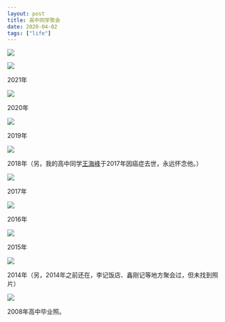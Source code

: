 ```yaml
---
layout: post
title: 高中同学聚会
date: 2020-04-02
tags: ["life"]
---
```


![](/images/highschool/2021-1.jpeg)

![](/images/highschool/2021-2.jpeg)

2021年

![](/images/highschool/2020.jpeg)

2020年

![](/images/highschool/2019.jpeg)

2019年

![](/images/highschool/2018.jpeg)

2018年（另，我的高中同学[王海峰](https://www.linkedin.com/in/haifeng-wang-46990b91/)于2017年因癌症去世，永远怀念他。）


![](/images/highschool/2017.jpeg)

2017年

![](/images/highschool/2016.jpeg)

2016年

![](/images/highschool/2015.jpeg)

2015年

![](/images/highschool/2014.jpeg)

2014年（另，2014年之前还在，李记饭店、鑫刚记等地方聚会过，但未找到照片）

![](/images/highschool/2008.jpeg)

2008年高中毕业照。